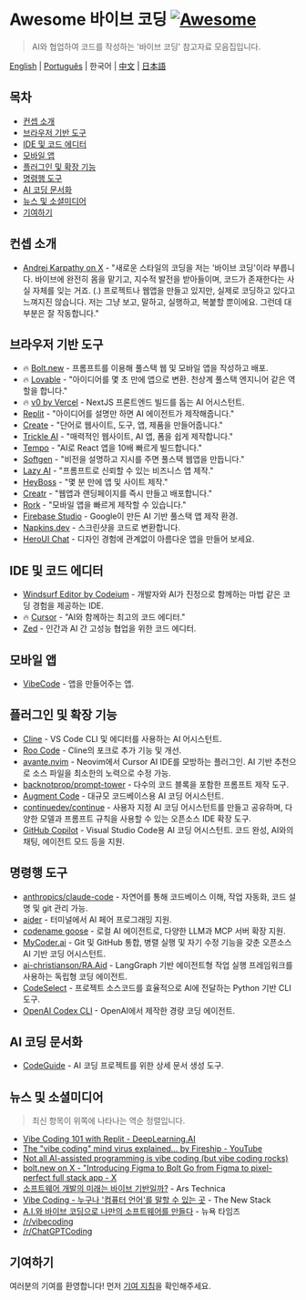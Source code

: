 # Awesome 바이브 코딩 [![Awesome](https://awesome.re/badge.svg)](https://awesome.re)

> AI와 협업하여 코드를 작성하는 '바이브 코딩' 참고자료 모음집입니다.

[English](./README.md) | [Português](./README-PT.md) | 한국어 | [中文](./README-CN.md) | [日本語](./README-JP.md)

## 목차
- [컨셉 소개](#컨셉-소개)
- [브라우저 기반 도구](#브라우저-기반-도구)
- [IDE 및 코드 에디터](#ide-및-코드-에디터)
- [모바일 앱](#모바일-앱)
- [플러그인 및 확장 기능](#플러그인-및-확장-기능)
- [명령행 도구](#명령행-도구)
- [AI 코딩 문서화](#ai-코딩-문서화)
- [뉴스 및 소셜미디어](#뉴스-및-소셜미디어)
- [기여하기](#기여하기)

## 컨셉 소개
- [Andrej Karpathy on X](https://x.com/karpathy/status/1886192184808149383) - "새로운 스타일의 코딩을 저는 '바이브 코딩'이라 부릅니다. 바이브에 완전히 몸을 맡기고, 지수적 발전을 받아들이며, 코드가 존재한다는 사실 자체를 잊는 거죠. (.) 프로젝트나 웹앱을 만들고 있지만, 실제로 코딩하고 있다고 느껴지진 않습니다. 저는 그냥 보고, 말하고, 실행하고, 복붙할 뿐이에요. 그런데 대부분은 잘 작동합니다."

## 브라우저 기반 도구
- 🔥 [Bolt.new](https://bolt.new/) - 프롬프트를 이용해 풀스택 웹 및 모바일 앱을 작성하고 배포.
- 🔥 [Lovable](https://lovable.dev/) - "아이디어를 몇 초 만에 앱으로 변환. 천상계 풀스택 엔지니어 같은 역할을 합니다."
- 🔥 [v0 by Vercel](https://v0.dev/chat) - NextJS 프론트엔드 빌드를 돕는 AI 어시스턴트.
- [Replit](https://replit.com/) - "아이디어를 설명만 하면 AI 에이전트가 제작해줍니다."
- [Create](https://www.create.xyz/) - "단어로 웹사이트, 도구, 앱, 제품을 만들어줍니다."
- [Trickle AI](https://www.trickle.so/) - "매력적인 웹사이트, AI 앱, 폼을 쉽게 제작합니다."
- [Tempo](https://www.tempo.new/) - "AI로 React 앱을 10배 빠르게 빌드합니다."
- [Softgen](https://softgen.ai/) - "비전을 설명하고 지시를 주면 풀스택 웹앱을 만듭니다."
- [Lazy AI](https://getlazy.ai/) - "프롬프트로 신뢰할 수 있는 비즈니스 앱 제작."
- [HeyBoss](https://www.heyboss.xyz/) - "몇 분 만에 앱 및 사이트 제작."
- [Creatr](https://getcreatr.com/) - "웹앱과 랜딩페이지를 즉시 만들고 배포합니다."
- [Rork](https://rork.app/) - "모바일 앱을 빠르게 제작할 수 있습니다."
- [Firebase Studio](https://studio.firebase.google.com/) - Google이 만든 AI 기반 풀스택 앱 제작 환경.
- [Napkins.dev](https://www.napkins.dev/) - 스크린샷을 코드로 변환합니다.
- [HeroUI Chat](https://heroui.chat/) - 디자인 경험에 관계없이 아름다운 앱을 만들어 보세요.

## IDE 및 코드 에디터
- [Windsurf Editor by Codeium](https://codeium.com/windsurf) - 개발자와 AI가 진정으로 함께하는 마법 같은 코딩 경험을 제공하는 IDE.
- 🔥 [Cursor](https://www.cursor.com/) - "AI와 함께하는 최고의 코드 에디터."
- [Zed](https://zed.dev/) - 인간과 AI 간 고성능 협업을 위한 코드 에디터.

## 모바일 앱
- [VibeCode](https://www.vibecodeapp.com/) - 앱을 만들어주는 앱.

## 플러그인 및 확장 기능

- [Cline](https://cline.bot/) - VS Code CLI 및 에디터를 사용하는 AI 어시스턴트.
- [Roo Code](https://github.com/RooVetGit/Roo-Code) - Cline의 포크로 추가 기능 및 개선.
- [avante.nvim](https://github.com/yetone/avante.nvim) - Neovim에서 Cursor AI IDE를 모방하는 플러그인. AI 기반 추천으로 소스 파일을 최소한의 노력으로 수정 가능.
- [backnotprop/prompt-tower](https://github.com/backnotprop/prompt-tower) - 다수의 코드 블록을 포함한 프롬프트 제작 도구.
- [Augment Code](https://www.augmentcode.com/) - 대규모 코드베이스용 AI 코딩 어시스턴트.
- [continuedev/continue](https://github.com/continuedev/continue) - 사용자 지정 AI 코딩 어시스턴트를 만들고 공유하며, 다양한 모델과 프롬프트 규칙을 사용할 수 있는 오픈소스 IDE 확장 도구.
- [GitHub Copilot](https://github.com/features/copilot) - Visual Studio Code용 AI 코딩 어시스턴트. 코드 완성, AI와의 채팅, 에이전트 모드 등을 지원.

## 명령행 도구
- [anthropics/claude-code](https://github.com/anthropics/claude-code) - 자연어를 통해 코드베이스 이해, 작업 자동화, 코드 설명 및 git 관리 가능.
- [aider](https://aider.chat/) - 터미널에서 AI 페어 프로그래밍 지원.
- [codename goose](https://block.github.io/goose/) - 로컬 AI 에이전트로, 다양한 LLM과 MCP 서버 확장 지원.
- [MyCoder.ai](https://github.com/drivecore/mycoder) - Git 및 GitHub 통합, 병렬 실행 및 자기 수정 기능을 갖춘 오픈소스 AI 기반 코딩 어시스턴트.
- [ai-christianson/RA.Aid](https://github.com/ai-christianson/RA.Aid) - LangGraph 기반 에이전트형 작업 실행 프레임워크를 사용하는 독립형 코딩 에이전트.
- [CodeSelect](https://github.com/maynetee/codeselect) - 프로젝트 소스코드를 효율적으로 AI에 전달하는 Python 기반 CLI 도구.
- [OpenAI Codex CLI](https://github.com/openai/codex) - OpenAI에서 제작한 경량 코딩 에이전트.

## AI 코딩 문서화
- [CodeGuide](https://www.codeguide.dev/) - AI 코딩 프로젝트를 위한 상세 문서 생성 도구.

## 뉴스 및 소셜미디어

> 최신 항목이 위쪽에 나타나는 역순 정렬입니다.

- [Vibe Coding 101 with Replit - DeepLearning.AI](https://www.deeplearning.ai/short-courses/vibe-coding-101-with-replit/)
- [The "vibe coding" mind virus explained… by Fireship - YouTube](https://www.youtube.com/watch?v=Tw18-4U7mts)
- [Not all AI-assisted programming is vibe coding (but vibe coding rocks)](https://simonwillison.net/2025/Mar/19/vibe-coding/)
- [bolt.new on X - "Introducing Figma to Bolt Go from Figma to pixel-perfect full stack app - X](https://x.com/boltdotnew/status/1900197121829331158)
- [소프트웨어 개발의 미래는 바이브 기반일까?](https://arstechnica.com/ai/2025/03/is-vibe-coding-with-ai-gnarly-or-reckless-maybe-some-of-both/) - Ars Technica
- [Vibe Coding - 누구나 '컴퓨터 언어'를 말할 수 있는 곳](https://thenewstack.io/vibe-coding-where-everyone-can-speak-computer-programming/) - The New Stack
- [A.I.와 바이브 코딩으로 나만의 소프트웨어를 만들다](https://www.nytimes.com/2025/02/27/technology/personaltech/vibecoding-ai-software-programming.html) - 뉴욕 타임즈
- [/r/vibecoding](https://www.reddit.com/r/vibecoding/)
- [/r/ChatGPTCoding](https://www.reddit.com/r/ChatGPTCoding/)

## 기여하기
여러분의 기여를 환영합니다! 먼저 [기여 지침](./contributing.md)을 확인해주세요.
